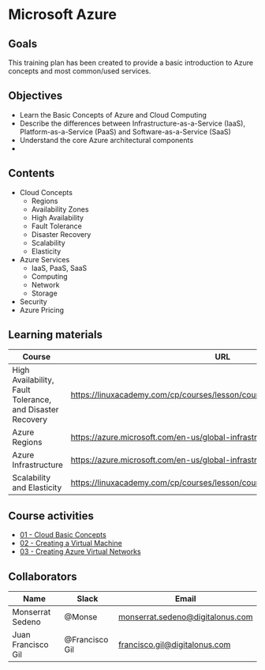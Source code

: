 # Microsoft Azure

## Goals
This training plan has been created to provide a basic introduction to Azure concepts and most common/used services.

## Objectives
- Learn the Basic Concepts of Azure and Cloud Computing
- Describe the differences between Infrastructure-as-a-Service (IaaS), Platform-as-a-Service (PaaS) and Software-as-a-Service (SaaS)
- Understand the core Azure architectural components
- 

## Contents
- Cloud Concepts
    - Regions 
    - Availability Zones 
    - High Availability 
    - Fault Tolerance 
    - Disaster Recovery 
    - Scalability 
    - Elasticity 
- Azure Services 
    - IaaS, PaaS, SaaS 
    - Computing 
    - Network 
    - Storage 
- Security 
- Azure Pricing 


## Learning materials
 Course                           | URL
---------------------------------| -----------------------------------------------
High Availability, Fault Tolerance, and Disaster Recovery |https://linuxacademy.com/cp/courses/lesson/course/4073/lesson/2
Azure Regions  | https://azure.microsoft.com/en-us/global-infrastructure/regions
Azure Infrastructure | https://azure.microsoft.com/en-us/global-infrastructure/
Scalability and Elasticity | https://linuxacademy.com/cp/courses/lesson/course/4073/lesson/3/module/330

## Course activities
- [01 - Cloud Basic Concepts](./01-cloud-basic-concepts.md)
- [02 - Creating a Virtual Machine](./02-creating-vm.md)
- [03 - Creating Azure Virtual Networks](./03-network-creation.md)


## Collaborators
Name     |   Slack  | Email |
---------|----------|----------|
Monserrat Sedeno    | @Monse | monserrat.sedeno@digitalonus.com |
Juan Francisco Gil | @Francisco Gil | francisco.gil@digitalonus.com |

